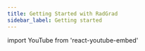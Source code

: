 ```yaml
---
title: Getting Started with RadGrad
sidebar_label: Getting started
---
```


import YouTube from 'react-youtube-embed'

<YouTube id="ZoLjgso61Vs"/>